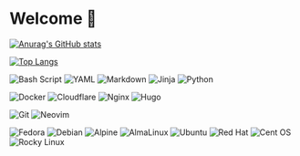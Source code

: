 # Welcome 👋
[![Anurag's GitHub stats](https://github-readme-stats.vercel.app/api?username=syaghoubi00&rank_icon=github&show=reviews,prs_merged&show_icons=true&hide=stars&theme=gruvbox&bg_color=00000000)](https://github.com/anuraghazra/github-readme-stats)

[![Top Langs](https://github-readme-stats.vercel.app/api/top-langs/?username=syaghoubi00&layout=compact&langs_count=8&theme=gruvbox&bg_color=00000000)](https://github.com/anuraghazra/github-readme-stats)


![Bash Script](https://img.shields.io/badge/bash-%23121011.svg?style=for-the-badge&logo=gnu-bash&logoColor=white)
![YAML](https://img.shields.io/badge/yaml-%23ffffff.svg?style=for-the-badge&logo=yaml&logoColor=151515)
![Markdown](https://img.shields.io/badge/markdown-%23000000.svg?style=for-the-badge&logo=markdown&logoColor=white)
![Jinja](https://img.shields.io/badge/jinja-white.svg?style=for-the-badge&logo=jinja&logoColor=black)
![Python](https://img.shields.io/badge/python-3670A0?style=for-the-badge&logo=python&logoColor=ffdd54)


![Docker](https://img.shields.io/badge/Docker-2496ED?style=for-the-badge&logo=docker&logoColor=fff)
![Cloudflare](https://img.shields.io/badge/Cloudflare-F38020?style=for-the-badge&logo=Cloudflare&logoColor=white)
![Nginx](https://img.shields.io/badge/nginx-%23009639.svg?style=for-the-badge&logo=nginx&logoColor=white)
![Hugo](https://img.shields.io/badge/Hugo-black.svg?style=for-the-badge&logo=Hugo)

![Git](https://img.shields.io/badge/git-%23F05033.svg?style=for-the-badge&logo=git&logoColor=white)
![Neovim](https://img.shields.io/badge/NeoVim-%2357A143.svg?&style=for-the-badge&logo=neovim&logoColor=white)


![Fedora](https://img.shields.io/badge/Fedora-294172?style=for-the-badge&logo=fedora&logoColor=white)
![Debian](https://img.shields.io/badge/Debian-D70A53?style=for-the-badge&logo=debian&logoColor=white)
![Alpine](https://img.shields.io/badge/Alpine-%230D597F.svg?style=for-the-badge&logo=alpine-linux&logoColor=white)
![AlmaLinux](https://img.shields.io/badge/AlmaLinux-000?style=for-the-badge&logo=AlmaLinux)
![Ubuntu](https://img.shields.io/badge/Ubuntu-E95420?style=for-the-badge&logo=ubuntu&logoColor=white)
![Red Hat](https://img.shields.io/badge/Red%20Hat-EE0000?style=for-the-badge&logo=redhat&logoColor=white)
![Cent OS](https://img.shields.io/badge/cent%20os-002260?style=for-the-badge&logo=centos&logoColor=F0F0F0)
![Rocky Linux](https://img.shields.io/badge/-Rocky%20Linux-%2310B981?style=for-the-badge&logo=rockylinux&logoColor=white)
